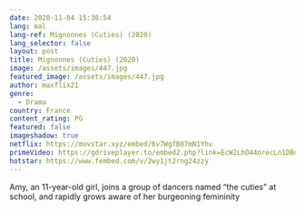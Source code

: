 ```yaml
---
date: 2020-11-04 15:38:54
lang: mal
lang-ref: Mignonnes (Cuties) (2020)
lang_selector: false
layout: post
title: Mignonnes (Cuties) (2020)
image: /assets/images/447.jpg
featured_image: /assets/images/447.jpg
author: maxflix21
genre:
  - Drama
country: France
content_rating: PG
featured: false
imageshadow: true
netflix: https://movstar.xyz/embed/6v7WgfB87mN1Yhv
primeVideo: https://gdriveplayer.to/embed2.php?link=EcW2LhO44orecLn1DBdRYwg6VVgRrtIVj1WlrGvIuYDCAS93LOiUXyJtQ1BKKtQkQI%252FM2dxzS%252B3z7EWrYY6D1jPDBH6efLKH%252B4JH8oCnWZh3LQ7yNdDysrv6yp8Uvh6cQgvGFynKBIFbYuK6LFzfA91Vt6pTsa4SWl8TxYVMNYdGFRWTRkBKt72vu5mZqfFs4%253D
hotstar: https://www.fembed.com/v/2wy1jt2rng24zzy
---
```

Amy, an 11-year-old girl, joins a group of dancers named “the cuties” at school, and rapidly grows aware of her burgeoning femininity